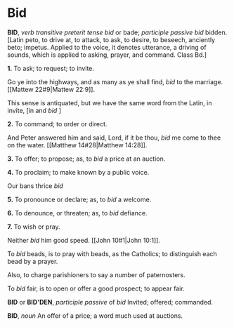 # Bid

**BID**, _verb transitive_ _preterit tense_ _bid_ or bade; _participle passive_ _bid_ bidden. \[Latin peto, to drive at, to attack, to ask, to desire, to beseech, anciently beto; impetus. Applied to the voice, it denotes utterance, a driving of sounds, which is applied to asking, prayer, and command. Class Bd.\]

**1.** To ask; to request; to invite.

Go ye into the highways, and as many as ye shall find, _bid_ to the marriage. [[Mattew 22#9|Mattew 22:9]].

This sense is antiquated, but we have the same word from the Latin, in invite, \[in and _bid_ \]

**2.** To command; to order or direct.

And Peter answered him and said, Lord, if it be thou, _bid_ me come to thee on the water. [[Matthew 14#28|Matthew 14:28]].

**3.** To offer; to propose; as, to _bid_ a price at an auction.

**4.** To proclaim; to make known by a public voice.

Our bans thrice _bid_

**5.** To pronounce or declare; as, to _bid_ a welcome.

**6.** To denounce, or threaten; as, to _bid_ defiance.

**7.** To wish or pray.

Neither _bid_ him good speed. [[John 10#1|John 10:1]].

To _bid_ beads, is to pray with beads, as the Catholics; to distinguish each bead by a prayer.

Also, to charge parishioners to say a number of paternosters.

To _bid_ fair, is to open or offer a good prospect; to appear fair.

**BID** or **BID'DEN**, _participle passive_ of _bid_ Invited; offered; commanded.

**BID**, _noun_ An offer of a price; a word much used at auctions.